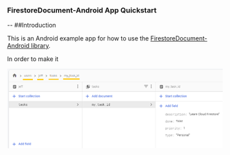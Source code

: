 ### FirestoreDocument-Android App Quickstart
--
##Introduction

This is an Android example app for how to use the [FirestoreDocument-Android library](https://github.com/alexmamo/FirestoreDocument-Android/blob/master/firestore-document/).

In order to make it

![Firestore Document Structure](firestore-document/doc_structure.png)
